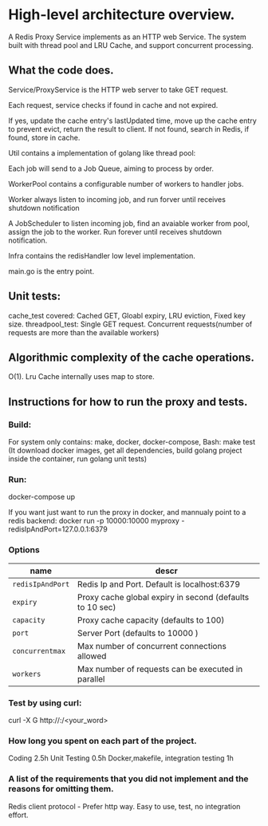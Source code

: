 # High-level architecture overview.
A Redis Proxy Service implements as an HTTP web Service.
The system built with thread pool and LRU Cache, and support concurrent processing.

## What the code does.
Service/ProxyService is the HTTP web server to take GET request. 

Each request, service checks if found in cache and not expired.

If yes, update the cache entry's lastUpdated time, move up the cache entry to prevent evict, return the result to client.
If not found, search in Redis, if found, store in cache.

Util contains a implementation of golang like thread pool:

Each job will send to a Job Queue, aiming to process by order.

WorkerPool contains a configurable number of workers to handler jobs.

Worker always listen to incoming job, and run forver until receives shutdown notification

A JobScheduler to listen incoming job, find an avaiable worker from pool, assign the job to the worker. Run forever until receives shutdown notification.

Infra contains the redisHandler low level implementation.

main.go is the entry point.

## Unit tests:
cache_test covered: Cached GET, Gloabl expiry, LRU eviction, Fixed key size.
threadpool_test: Single GET request. Concurrent requests(number of requests are more than the available workers)

## Algorithmic complexity of the cache operations.
O(1). Lru Cache internally uses map to store.


## Instructions for how to run the proxy and tests.
### Build:
For system only contains: make, docker, docker-compose, Bash:
make test
(It download docker images, get all dependencies, build golang project inside the container, run golang unit tests)

### Run:
docker-compose up

If you want just want to run the proxy in docker, and mannualy point to a redis backend:
docker run -p 10000:10000 myproxy -redisIpAndPort=127.0.0.1:6379

### Options

| name | descr |
|---|---|
| `redisIpAndPort` | Redis Ip and Port. Default is localhost:6379 |
| `expiry` | Proxy cache global expiry in second (defaults to 10 sec) |
| `capacity` | Proxy cache capacity (defaults to 100) |
| `port` | Server Port (defaults to 10000 ) |
| `concurrentmax` | Max number of concurrent connections allowed |
| `workers` | Max number of requests can be executed in parallel |


### Test by using curl:
curl -X G http://<IP>:<Port>/<your_word>

### How long you spent on each part of the project.
Coding 2.5h
Unit Testing 0.5h
Docker,makefile, integration testing 1h

### A list of the requirements that you did not implement and the reasons for omitting them.
Redis client protocol - Prefer http way. Easy to use, test, no integration effort.



